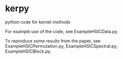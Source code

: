 # kerpy
python code for kernel methods 

For example use of the code, see ExampleHSICData.py. 

To reproduce some results from the paper, see ExampleHSICPermutation.py, ExampleHSICSpectral.py, ExampleHSICBlock.py. 